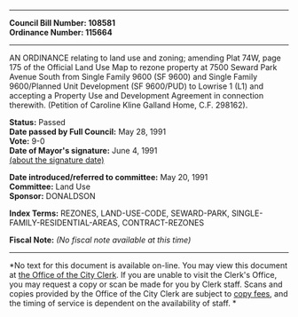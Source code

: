 * * * * *  
  
**Council Bill Number: [](#h0)[](#h2)108581**   
**Ordinance Number: 115664**  
  
* * * * *  
  
AN ORDINANCE relating to land use and zoning; amending Plat 74W, page 175 of the Official Land Use Map to rezone property at 7500 Seward Park Avenue South from Single Family 9600 (SF 9600) and Single Family 9600/Planned Unit Development (SF 9600/PUD) to Lowrise 1 (L1) and accepting a Property Use and Development Agreement in connection therewith. (Petition of Caroline Kline Galland Home, C.F. 298162).  
  
**Status:** Passed   
**Date passed by Full Council:** May 28, 1991   
**Vote:** 9-0   
**Date of Mayor's signature:** June 4, 1991   
[(about the signature date)](/~public/approvaldate.htm)   
  
  
**Date introduced/referred to committee:** May 20, 1991   
**Committee:** Land Use   
**Sponsor:** DONALDSON   
  
**Index Terms:** REZONES, LAND-USE-CODE, SEWARD-PARK, SINGLE-FAMILY-RESIDENTIAL-AREAS, CONTRACT-REZONES  
  
**Fiscal Note:** *(No fiscal note available at this time)*  
  
* * * * *  
  
*No text for this document is available on-line. You may view this document at [the Office of the City Clerk](http://www.seattle.gov/leg/clerk/contactUs.htm). If you are unable to visit the Clerk's Office, you may request a copy or scan be made for you by Clerk staff. Scans and copies provided by the Office of the City Clerk are subject to [copy fees](http://clerk.seattle.gov/~public/clerkfees.htm), and the timing of service is dependent on the availability of staff. *  
  
  
